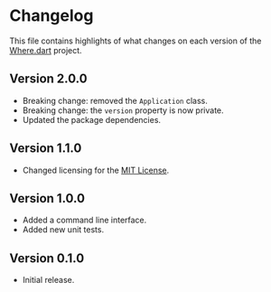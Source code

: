 # Changelog
This file contains highlights of what changes on each version of the [Where.dart](https://github.com/cedx/where.dart) project.

## Version 2.0.0
- Breaking change: removed the `Application` class.
- Breaking change: the `version` property is now private.
- Updated the package dependencies.

## Version 1.1.0
- Changed licensing for the [MIT License](https://opensource.org/licenses/MIT).

## Version 1.0.0
- Added a command line interface.
- Added new unit tests.

## Version 0.1.0
- Initial release.
